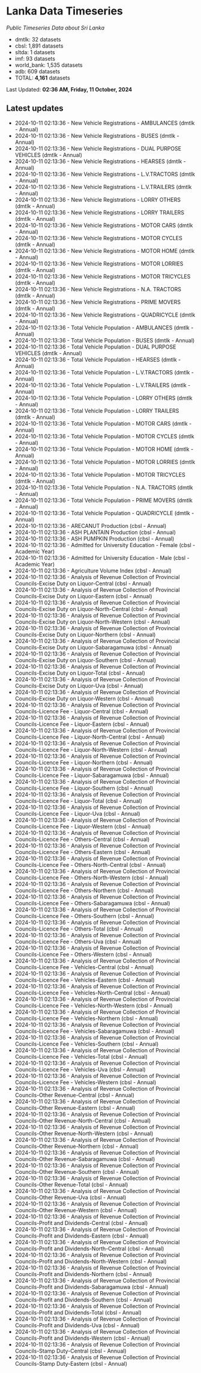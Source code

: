 # Lanka Data Timeseries
*Public Timeseries Data about Sri Lanka*

* dmtlk: 32 datasets
* cbsl: 1,891 datasets
* sltda: 1 datasets
* imf: 93 datasets
* world_bank: 1,535 datasets
* adb: 609 datasets
* TOTAL: **4,161** datasets

Last Updated: **02:36 AM, Friday, 11 October, 2024**

## Latest updates

* 2024-10-11 02:13:36 - New Vehicle Registrations - AMBULANCES (dmtlk - Annual)
* 2024-10-11 02:13:36 - New Vehicle Registrations - BUSES (dmtlk - Annual)
* 2024-10-11 02:13:36 - New Vehicle Registrations - DUAL PURPOSE VEHICLES (dmtlk - Annual)
* 2024-10-11 02:13:36 - New Vehicle Registrations - HEARSES (dmtlk - Annual)
* 2024-10-11 02:13:36 - New Vehicle Registrations - L.V.TRACTORS (dmtlk - Annual)
* 2024-10-11 02:13:36 - New Vehicle Registrations - L.V.TRAILERS (dmtlk - Annual)
* 2024-10-11 02:13:36 - New Vehicle Registrations - LORRY OTHERS (dmtlk - Annual)
* 2024-10-11 02:13:36 - New Vehicle Registrations - LORRY TRAILERS (dmtlk - Annual)
* 2024-10-11 02:13:36 - New Vehicle Registrations - MOTOR CARS (dmtlk - Annual)
* 2024-10-11 02:13:36 - New Vehicle Registrations - MOTOR CYCLES (dmtlk - Annual)
* 2024-10-11 02:13:36 - New Vehicle Registrations - MOTOR HOME (dmtlk - Annual)
* 2024-10-11 02:13:36 - New Vehicle Registrations - MOTOR LORRIES (dmtlk - Annual)
* 2024-10-11 02:13:36 - New Vehicle Registrations - MOTOR TRICYCLES (dmtlk - Annual)
* 2024-10-11 02:13:36 - New Vehicle Registrations - N.A. TRACTORS (dmtlk - Annual)
* 2024-10-11 02:13:36 - New Vehicle Registrations - PRIME MOVERS (dmtlk - Annual)
* 2024-10-11 02:13:36 - New Vehicle Registrations - QUADRICYCLE (dmtlk - Annual)
* 2024-10-11 02:13:36 - Total Vehicle Population - AMBULANCES (dmtlk - Annual)
* 2024-10-11 02:13:36 - Total Vehicle Population - BUSES (dmtlk - Annual)
* 2024-10-11 02:13:36 - Total Vehicle Population - DUAL PURPOSE VEHICLES (dmtlk - Annual)
* 2024-10-11 02:13:36 - Total Vehicle Population - HEARSES (dmtlk - Annual)
* 2024-10-11 02:13:36 - Total Vehicle Population - L.V.TRACTORS (dmtlk - Annual)
* 2024-10-11 02:13:36 - Total Vehicle Population - L.V.TRAILERS (dmtlk - Annual)
* 2024-10-11 02:13:36 - Total Vehicle Population - LORRY OTHERS (dmtlk - Annual)
* 2024-10-11 02:13:36 - Total Vehicle Population - LORRY TRAILERS (dmtlk - Annual)
* 2024-10-11 02:13:36 - Total Vehicle Population - MOTOR CARS (dmtlk - Annual)
* 2024-10-11 02:13:36 - Total Vehicle Population - MOTOR CYCLES (dmtlk - Annual)
* 2024-10-11 02:13:36 - Total Vehicle Population - MOTOR HOME (dmtlk - Annual)
* 2024-10-11 02:13:36 - Total Vehicle Population - MOTOR LORRIES (dmtlk - Annual)
* 2024-10-11 02:13:36 - Total Vehicle Population - MOTOR TRICYCLES (dmtlk - Annual)
* 2024-10-11 02:13:36 - Total Vehicle Population - N.A. TRACTORS (dmtlk - Annual)
* 2024-10-11 02:13:36 - Total Vehicle Population - PRIME MOVERS (dmtlk - Annual)
* 2024-10-11 02:13:36 - Total Vehicle Population - QUADRICYCLE (dmtlk - Annual)
* 2024-10-11 02:13:36 - ARECANUT Production (cbsl - Annual)
* 2024-10-11 02:13:36 - ASH PLANTAIN Production (cbsl - Annual)
* 2024-10-11 02:13:36 - ASH PUMPKIN Production (cbsl - Annual)
* 2024-10-11 02:13:36 - Admitted for University Education - Female (cbsl - Academic Year)
* 2024-10-11 02:13:36 - Admitted for University Education - Male (cbsl - Academic Year)
* 2024-10-11 02:13:36 - Agriculture Volume Index (cbsl - Annual)
* 2024-10-11 02:13:36 - Analysis of Revenue Collection of Provincial Councils-Excise Duty on Liquor-Central (cbsl - Annual)
* 2024-10-11 02:13:36 - Analysis of Revenue Collection of Provincial Councils-Excise Duty on Liquor-Eastern (cbsl - Annual)
* 2024-10-11 02:13:36 - Analysis of Revenue Collection of Provincial Councils-Excise Duty on Liquor-North-Central (cbsl - Annual)
* 2024-10-11 02:13:36 - Analysis of Revenue Collection of Provincial Councils-Excise Duty on Liquor-North-Western (cbsl - Annual)
* 2024-10-11 02:13:36 - Analysis of Revenue Collection of Provincial Councils-Excise Duty on Liquor-Northern (cbsl - Annual)
* 2024-10-11 02:13:36 - Analysis of Revenue Collection of Provincial Councils-Excise Duty on Liquor-Sabaragamuwa (cbsl - Annual)
* 2024-10-11 02:13:36 - Analysis of Revenue Collection of Provincial Councils-Excise Duty on Liquor-Southern (cbsl - Annual)
* 2024-10-11 02:13:36 - Analysis of Revenue Collection of Provincial Councils-Excise Duty on Liquor-Total (cbsl - Annual)
* 2024-10-11 02:13:36 - Analysis of Revenue Collection of Provincial Councils-Excise Duty on Liquor-Uva (cbsl - Annual)
* 2024-10-11 02:13:36 - Analysis of Revenue Collection of Provincial Councils-Excise Duty on Liquor-Western (cbsl - Annual)
* 2024-10-11 02:13:36 - Analysis of Revenue Collection of Provincial Councils-Licence Fee - Liquor-Central (cbsl - Annual)
* 2024-10-11 02:13:36 - Analysis of Revenue Collection of Provincial Councils-Licence Fee - Liquor-Eastern (cbsl - Annual)
* 2024-10-11 02:13:36 - Analysis of Revenue Collection of Provincial Councils-Licence Fee - Liquor-North-Central (cbsl - Annual)
* 2024-10-11 02:13:36 - Analysis of Revenue Collection of Provincial Councils-Licence Fee - Liquor-North-Western (cbsl - Annual)
* 2024-10-11 02:13:36 - Analysis of Revenue Collection of Provincial Councils-Licence Fee - Liquor-Northern (cbsl - Annual)
* 2024-10-11 02:13:36 - Analysis of Revenue Collection of Provincial Councils-Licence Fee - Liquor-Sabaragamuwa (cbsl - Annual)
* 2024-10-11 02:13:36 - Analysis of Revenue Collection of Provincial Councils-Licence Fee - Liquor-Southern (cbsl - Annual)
* 2024-10-11 02:13:36 - Analysis of Revenue Collection of Provincial Councils-Licence Fee - Liquor-Total (cbsl - Annual)
* 2024-10-11 02:13:36 - Analysis of Revenue Collection of Provincial Councils-Licence Fee - Liquor-Uva (cbsl - Annual)
* 2024-10-11 02:13:36 - Analysis of Revenue Collection of Provincial Councils-Licence Fee - Liquor-Western (cbsl - Annual)
* 2024-10-11 02:13:36 - Analysis of Revenue Collection of Provincial Councils-Licence Fee - Others-Central (cbsl - Annual)
* 2024-10-11 02:13:36 - Analysis of Revenue Collection of Provincial Councils-Licence Fee - Others-Eastern (cbsl - Annual)
* 2024-10-11 02:13:36 - Analysis of Revenue Collection of Provincial Councils-Licence Fee - Others-North-Central (cbsl - Annual)
* 2024-10-11 02:13:36 - Analysis of Revenue Collection of Provincial Councils-Licence Fee - Others-North-Western (cbsl - Annual)
* 2024-10-11 02:13:36 - Analysis of Revenue Collection of Provincial Councils-Licence Fee - Others-Northern (cbsl - Annual)
* 2024-10-11 02:13:36 - Analysis of Revenue Collection of Provincial Councils-Licence Fee - Others-Sabaragamuwa (cbsl - Annual)
* 2024-10-11 02:13:36 - Analysis of Revenue Collection of Provincial Councils-Licence Fee - Others-Southern (cbsl - Annual)
* 2024-10-11 02:13:36 - Analysis of Revenue Collection of Provincial Councils-Licence Fee - Others-Total (cbsl - Annual)
* 2024-10-11 02:13:36 - Analysis of Revenue Collection of Provincial Councils-Licence Fee - Others-Uva (cbsl - Annual)
* 2024-10-11 02:13:36 - Analysis of Revenue Collection of Provincial Councils-Licence Fee - Others-Western (cbsl - Annual)
* 2024-10-11 02:13:36 - Analysis of Revenue Collection of Provincial Councils-Licence Fee - Vehicles-Central (cbsl - Annual)
* 2024-10-11 02:13:36 - Analysis of Revenue Collection of Provincial Councils-Licence Fee - Vehicles-Eastern (cbsl - Annual)
* 2024-10-11 02:13:36 - Analysis of Revenue Collection of Provincial Councils-Licence Fee - Vehicles-North-Central (cbsl - Annual)
* 2024-10-11 02:13:36 - Analysis of Revenue Collection of Provincial Councils-Licence Fee - Vehicles-North-Western (cbsl - Annual)
* 2024-10-11 02:13:36 - Analysis of Revenue Collection of Provincial Councils-Licence Fee - Vehicles-Northern (cbsl - Annual)
* 2024-10-11 02:13:36 - Analysis of Revenue Collection of Provincial Councils-Licence Fee - Vehicles-Sabaragamuwa (cbsl - Annual)
* 2024-10-11 02:13:36 - Analysis of Revenue Collection of Provincial Councils-Licence Fee - Vehicles-Southern (cbsl - Annual)
* 2024-10-11 02:13:36 - Analysis of Revenue Collection of Provincial Councils-Licence Fee - Vehicles-Total (cbsl - Annual)
* 2024-10-11 02:13:36 - Analysis of Revenue Collection of Provincial Councils-Licence Fee - Vehicles-Uva (cbsl - Annual)
* 2024-10-11 02:13:36 - Analysis of Revenue Collection of Provincial Councils-Licence Fee - Vehicles-Western (cbsl - Annual)
* 2024-10-11 02:13:36 - Analysis of Revenue Collection of Provincial Councils-Other Revenue-Central (cbsl - Annual)
* 2024-10-11 02:13:36 - Analysis of Revenue Collection of Provincial Councils-Other Revenue-Eastern (cbsl - Annual)
* 2024-10-11 02:13:36 - Analysis of Revenue Collection of Provincial Councils-Other Revenue-North-Central (cbsl - Annual)
* 2024-10-11 02:13:36 - Analysis of Revenue Collection of Provincial Councils-Other Revenue-North-Western (cbsl - Annual)
* 2024-10-11 02:13:36 - Analysis of Revenue Collection of Provincial Councils-Other Revenue-Northern (cbsl - Annual)
* 2024-10-11 02:13:36 - Analysis of Revenue Collection of Provincial Councils-Other Revenue-Sabaragamuwa (cbsl - Annual)
* 2024-10-11 02:13:36 - Analysis of Revenue Collection of Provincial Councils-Other Revenue-Southern (cbsl - Annual)
* 2024-10-11 02:13:36 - Analysis of Revenue Collection of Provincial Councils-Other Revenue-Total (cbsl - Annual)
* 2024-10-11 02:13:36 - Analysis of Revenue Collection of Provincial Councils-Other Revenue-Uva (cbsl - Annual)
* 2024-10-11 02:13:36 - Analysis of Revenue Collection of Provincial Councils-Other Revenue-Western (cbsl - Annual)
* 2024-10-11 02:13:36 - Analysis of Revenue Collection of Provincial Councils-Profit and Dividends-Central (cbsl - Annual)
* 2024-10-11 02:13:36 - Analysis of Revenue Collection of Provincial Councils-Profit and Dividends-Eastern (cbsl - Annual)
* 2024-10-11 02:13:36 - Analysis of Revenue Collection of Provincial Councils-Profit and Dividends-North-Central (cbsl - Annual)
* 2024-10-11 02:13:36 - Analysis of Revenue Collection of Provincial Councils-Profit and Dividends-North-Western (cbsl - Annual)
* 2024-10-11 02:13:36 - Analysis of Revenue Collection of Provincial Councils-Profit and Dividends-Northern (cbsl - Annual)
* 2024-10-11 02:13:36 - Analysis of Revenue Collection of Provincial Councils-Profit and Dividends-Sabaragamuwa (cbsl - Annual)
* 2024-10-11 02:13:36 - Analysis of Revenue Collection of Provincial Councils-Profit and Dividends-Southern (cbsl - Annual)
* 2024-10-11 02:13:36 - Analysis of Revenue Collection of Provincial Councils-Profit and Dividends-Total (cbsl - Annual)
* 2024-10-11 02:13:36 - Analysis of Revenue Collection of Provincial Councils-Profit and Dividends-Uva (cbsl - Annual)
* 2024-10-11 02:13:36 - Analysis of Revenue Collection of Provincial Councils-Profit and Dividends-Western (cbsl - Annual)
* 2024-10-11 02:13:36 - Analysis of Revenue Collection of Provincial Councils-Stamp Duty-Central (cbsl - Annual)
* 2024-10-11 02:13:36 - Analysis of Revenue Collection of Provincial Councils-Stamp Duty-Eastern (cbsl - Annual)